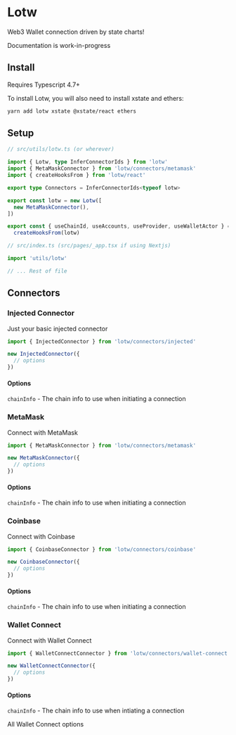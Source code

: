 # Lotw

Web3 Wallet connection driven by state charts!

Documentation is work-in-progress

## Install 

Requires Typescript 4.7+

To install Lotw, you will also need to install xstate and ethers:
```bash
yarn add lotw xstate @xstate/react ethers
```

## Setup

```ts
// src/utils/lotw.ts (or wherever)

import { Lotw, type InferConnectorIds } from 'lotw'
import { MetaMaskConnector } from 'lotw/connectors/metamask'
import { createHooksFrom } from 'lotw/react'

export type Connectors = InferConnectorIds<typeof lotw>

export const lotw = new Lotw([
  new MetaMaskConnector(),
])

export const { useChainId, useAccounts, useProvider, useWalletActor } =
  createHooksFrom(lotw)
```
```ts
// src/index.ts (src/pages/_app.tsx if using Nextjs)

import 'utils/lotw'

// ... Rest of file
```

## Connectors

### Injected Connector

Just your basic injected connector

```ts
import { InjectedConnector } from 'lotw/connectors/injected'

new InjectedConnector({
  // options
})
```

#### Options

`chainInfo` - The chain info to use when initiating a connection

### MetaMask

Connect with MetaMask

```ts
import { MetaMaskConnector } from 'lotw/connectors/metamask'

new MetaMaskConnector({
  // options
})
```

#### Options

`chainInfo` - The chain info to use when initiating a connection

### Coinbase

Connect with Coinbase

```ts
import { CoinbaseConnector } from 'lotw/connectors/coinbase'

new CoinbaseConnector({
  // options
})
```

#### Options

`chainInfo` - The chain info to use when initiating a connection

### Wallet Connect

Connect with Wallet Connect

```ts
import { WalletConnectConnector } from 'lotw/connectors/wallet-connect'

new WalletConnectConnector({
  // options
})
```

#### Options

`chainInfo` - The chain info to use when intiating a connection

All Wallet Connect options
